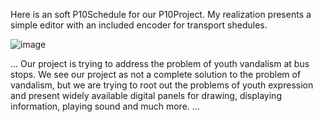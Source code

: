Here is an soft P10Schedule for our P10Project. My realization presents a simple editor with an included encoder for transport shedules.

![image](https://github.com/MumuCarrot/P10Schedule/assets/138333895/0f373a1f-4c3a-4768-93fc-f7949d9b9118)

... Our project is trying to address the problem of youth vandalism at bus stops. We see our project as not a complete solution to the problem of vandalism, but we are trying to root out the problems of youth expression and present widely available digital panels for drawing, displaying information, playing sound and much more. ...

